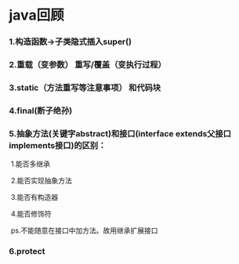 # java回顾

### 1.构造函数->子类隐式插入super()

### 2.重载（变参数）    重写/覆盖（变执行过程）

### 3.static（方法重写等注意事项）	和代码块

### 4.final(断子绝孙)

### 5.抽象方法(关键字abstract)和接口(interface  extends父接口  implements接口)的区别：

​		1.能否多继承

​		2.能否实现抽象方法

​		3.能否有构造器

​		4.能否修饰符

​		ps.不能随意在接口中加方法。故用继承扩展接口

### 6.protect

